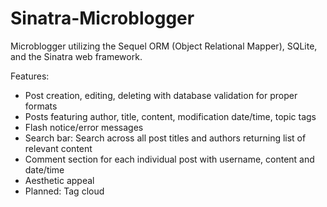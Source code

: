 Sinatra-Microblogger
================

Microblogger utilizing the Sequel ORM (Object Relational Mapper), SQLite, and the Sinatra web framework.

Features:
* Post creation, editing, deleting with database validation for proper formats
* Posts featuring author, title, content, modification date/time, topic tags
* Flash notice/error messages
* Search bar: Search across all post titles and authors returning list of relevant content
* Comment section for each individual post with username, content and date/time
* Aesthetic appeal
* Planned: Tag cloud
